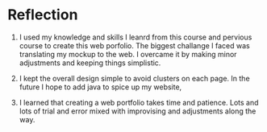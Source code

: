 # Reflection 

1. I used my knowledge and skills I leanrd from this course and pervious course to create this web porfolio. The biggest challange I faced was translating my mockup to the web. I overcame it by making minor adjustments and keeping things simplistic. 


2. I kept the overall design simple to avoid clusters on each page. In the future I hope to add java to spice up my website, 


3. I learned that creating a web portfolio takes time and patience. Lots and lots of trial and error mixed with improvising and adjustments along the way. 


